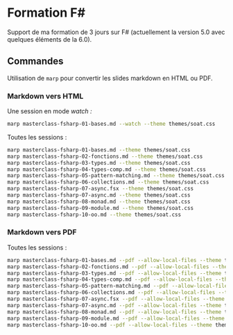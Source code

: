 # Formation F\#

Support de ma formation de 3 jours sur F\# (actuellement la version 5.0 avec quelques éléments de la 6.0).

## Commandes

Utilisation de `marp` pour convertir les slides markdown en HTML ou PDF.

### Markdown vers HTML

Une session en mode *watch :*

```bash
marp masterclass-fsharp-01-bases.md --watch --theme themes/soat.css
```

Toutes les sessions :

```bash
marp masterclass-fsharp-01-bases.md --theme themes/soat.css
marp masterclass-fsharp-02-fonctions.md --theme themes/soat.css
marp masterclass-fsharp-03-types.md --theme themes/soat.css
marp masterclass-fsharp-04-types-comp.md --theme themes/soat.css
marp masterclass-fsharp-05-pattern-matching.md --theme themes/soat.css
marp masterclass-fsharp-06-collections.md --theme themes/soat.css
marp masterclass-fsharp-07-async.fsx --theme themes/soat.css
marp masterclass-fsharp-07-async.md --theme themes/soat.css
marp masterclass-fsharp-08-monad.md --theme themes/soat.css
marp masterclass-fsharp-09-module.md --theme themes/soat.css
marp masterclass-fsharp-10-oo.md --theme themes/soat.css
```

### Markdown vers PDF

Toutes les sessions :

```bash
marp masterclass-fsharp-01-bases.md --pdf --allow-local-files --theme themes/soat.css
marp masterclass-fsharp-02-fonctions.md --pdf --allow-local-files --theme themes/soat.css
marp masterclass-fsharp-03-types.md --pdf --allow-local-files --theme themes/soat.css
marp masterclass-fsharp-04-types-comp.md --pdf --allow-local-files --theme themes/soat.css
marp masterclass-fsharp-05-pattern-matching.md --pdf --allow-local-files --theme themes/soat.css
marp masterclass-fsharp-06-collections.md --pdf --allow-local-files --theme themes/soat.css
marp masterclass-fsharp-07-async.fsx --pdf --allow-local-files --theme themes/soat.css
marp masterclass-fsharp-07-async.md --pdf --allow-local-files --theme themes/soat.css
marp masterclass-fsharp-08-monad.md --pdf --allow-local-files --theme themes/soat.css
marp masterclass-fsharp-09-module.md --pdf --allow-local-files --theme themes/soat.css
marp masterclass-fsharp-10-oo.md --pdf --allow-local-files --theme themes/soat.css
```
